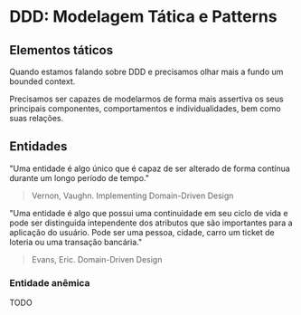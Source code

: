 # DDD: Modelagem Tática e Patterns

## Elementos táticos
Quando estamos falando sobre DDD e precisamos olhar mais a fundo um bounded context.

Precisamos ser capazes de modelarmos de forma mais assertiva os seus principais componentes, comportamentos e individualidades, bem como suas relações.

## Entidades
"Uma entidade é algo único que é capaz de ser alterado de forma contínua durante um longo período de tempo."
> Vernon, Vaughn. Implementing Domain-Driven Design

"Uma entidade é algo que possui uma continuidade em seu ciclo de vida e pode ser distinguida intependente dos atributos que são importantes para a aplicação do usuário. Pode ser uma pessoa, cidade, carro um ticket de loteria ou uma transação bancária."
> Evans, Eric. Domain-Driven Design

### Entidade anêmica
TODO